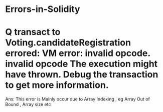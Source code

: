 # Errors-in-Solidity
# Q transact to Voting.candidateRegistration errored: VM error: invalid opcode. invalid opcode The execution might have thrown. Debug the transaction to get more information.
 Ans:    This error is Mainly occur due to Array Indexing , eg Array Out of Bound , Array size etc
